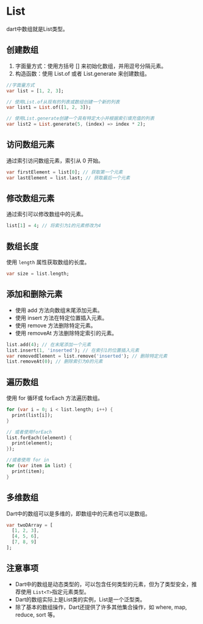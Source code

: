 # List

dart中数组就是List类型。

## 创建数组

1. 字面量方式：使用方括号 [] 来初始化数组，并用逗号分隔元素。
2. 构造函数：使用 List.of 或者 List.generate 来创建数组。

```dart
//字面量方式
var list = [1, 2, 3];

// 使用List.of从现有的列表或数组创建一个新的列表
var list1 = List.of([1, 2, 3]);

// 使用List.generate创建一个具有特定大小并根据索引填充值的列表
var list2 = List.generate(5, (index) => index * 2);
```

## 访问数组元素

通过索引访问数组元素，索引从 0 开始。

```dart
var firstElement = list[0]; // 获取第一个元素
var lastElement = list.last; // 获取最后一个元素
```

## 修改数组元素

通过索引可以修改数组中的元素。

```dart
list[1] = 4; // 将索引为1的元素修改为4
```

## 数组长度

使用 `length` 属性获取数组的长度。

```dart
var size = list.length;
```

## 添加和删除元素

* 使用 add 方法向数组末尾添加元素。
* 使用 insert 方法在特定位置插入元素。
* 使用 remove 方法删除特定元素。
* 使用 removeAt 方法删除特定索引的元素。

```dart
list.add(4); // 在末尾添加一个元素
list.insert(1, 'inserted'); // 在索引1的位置插入元素
var removedElement = list.remove('inserted'); // 删除特定元素
list.removeAt(0); // 删除索引为0的元素
```

## 遍历数组

使用 for 循环或 forEach 方法遍历数组。

```dart
for (var i = 0; i < list.length; i++) {
  print(list[i]);
}

// 或者使用forEach
list.forEach((element) {
  print(element);
});

//或者使用 for in
for (var item in list) {
  print(item);
}
```

## 多维数组

Dart中的数组可以是多维的，即数组中的元素也可以是数组。

```dart
var twoDArray = [
  [1, 2, 3],
  [4, 5, 6],
  [7, 8, 9]
];
```

## 注意事项

* Dart中的数组是动态类型的，可以包含任何类型的元素，但为了类型安全，推荐使用 `List<T>`指定元素类型。
* Dart的数组实际上是List类的实例，List是一个泛型类。
* 除了基本的数组操作，Dart还提供了许多其他集合操作，如 where, map, reduce, sort 等。
